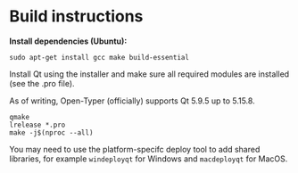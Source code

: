 # Build instructions

**Install dependencies (Ubuntu):**

`sudo apt-get install gcc make build-essential`

Install Qt using the installer and make sure all required modules are installed (see the .pro file).

As of writing, Open-Typer (officially) supports Qt 5.9.5 up to 5.15.8.

```
qmake
lrelease *.pro
make -j$(nproc --all)
```

You may need to use the platform-specifc deploy tool to add shared libraries, for example `windeployqt` for Windows and `macdeployqt` for MacOS.

